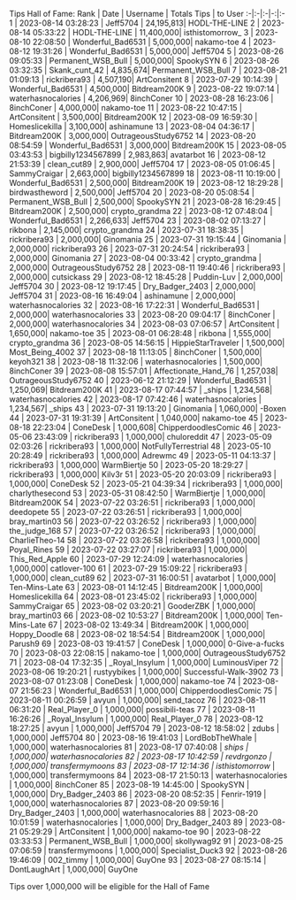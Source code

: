 Tips Hall of Fame:
Rank | Date | Username | Totals Tips | to User
:-|:-|:-|-:|:-
1 | 2023-08-14 03:28:23 | Jeff5704 | 24,195,813| HODL-THE-LINE
2 | 2023-08-14 05:33:22 | HODL-THE-LINE | 11,400,000| isthistomorrow_
3 | 2023-08-10 22:08:50 | Wonderful_Bad6531 | 5,000,000| nakamo-toe
4 | 2023-08-12 19:31:26 | Wonderful_Bad6531 | 5,000,000| Jeff5704
5 | 2023-08-26 09:05:33 | Permanent_WSB_Bull | 5,000,000| SpookySYN
6 | 2023-08-26 03:32:35 | Skank_cunt_42 | 4,835,674| Permanent_WSB_Bull
7 | 2023-08-21 01:09:13 | rickribera93 | 4,507,190| ArtConsitent
8 | 2023-07-29 10:14:39 | Wonderful_Bad6531 | 4,500,000| Bitdream200K
9 | 2023-08-22 19:07:14 | waterhasnocalories | 4,206,969| 8inchConer
10 | 2023-08-28 16:23:06 | 8inchConer | 4,000,000| nakamo-toe
11 | 2023-08-22 10:47:15 | ArtConsitent | 3,500,000| Bitdream200K
12 | 2023-08-09 16:59:30 | Homeslicekilla | 3,100,000| ashinamune
13 | 2023-08-04 04:36:17 | Bitdream200K | 3,000,000| OutrageousStudy6752
14 | 2023-08-20 08:54:59 | Wonderful_Bad6531 | 3,000,000| Bitdream200K
15 | 2023-08-05 03:43:53 | bigbilly1234567899 | 2,983,863| avatarbot
16 | 2023-08-12 21:53:39 | clean_cut89 | 2,900,000| Jeff5704
17 | 2023-08-05 01:06:45 | SammyCraigar | 2,663,000| bigbilly1234567899
18 | 2023-08-11 10:19:00 | Wonderful_Bad6531 | 2,500,000| Bitdream200K
19 | 2023-08-12 18:29:28 | birdwastheword | 2,500,000| Jeff5704
20 | 2023-08-20 05:08:54 | Permanent_WSB_Bull | 2,500,000| SpookySYN
21 | 2023-08-28 16:29:45 | Bitdream200K | 2,500,000| crypto_grandma
22 | 2023-08-12 07:48:04 | Wonderful_Bad6531 | 2,266,633| Jeff5704
23 | 2023-08-02 07:13:27 | rikbona | 2,145,000| crypto_grandma
24 | 2023-07-31 18:38:35 | rickribera93 | 2,000,000| Ginomania
25 | 2023-07-31 19:15:44 | Ginomania | 2,000,000| rickribera93
26 | 2023-07-31 20:24:54 | rickribera93 | 2,000,000| Ginomania
27 | 2023-08-04 00:33:42 | crypto_grandma | 2,000,000| OutrageousStudy6752
28 | 2023-08-11 19:40:46 | rickribera93 | 2,000,000| cutsickass
29 | 2023-08-12 18:45:28 | Puddin-Luv | 2,000,000| Jeff5704
30 | 2023-08-12 19:17:45 | Dry_Badger_2403 | 2,000,000| Jeff5704
31 | 2023-08-16 16:49:04 | ashinamune | 2,000,000| waterhasnocalories
32 | 2023-08-16 17:22:31 | Wonderful_Bad6531 | 2,000,000| waterhasnocalories
33 | 2023-08-20 09:04:17 | 8inchConer | 2,000,000| waterhasnocalories
34 | 2023-08-03 07:06:57 | ArtConsitent | 1,650,000| nakamo-toe
35 | 2023-08-01 06:28:48 | rikbona | 1,555,000| crypto_grandma
36 | 2023-08-05 14:56:15 | HippieStarTraveler | 1,500,000| Most_Being_4002
37 | 2023-08-18 11:13:05 | 8inchConer | 1,500,000| keyoh321
38 | 2023-08-18 11:32:06 | waterhasnocalories | 1,500,000| 8inchConer
39 | 2023-08-08 15:57:01 | Affectionate_Hand_76 | 1,257,038| OutrageousStudy6752
40 | 2023-06-12 21:12:29 | Wonderful_Bad6531 | 1,250,069| Bitdream200K
41 | 2023-08-17 07:44:57 | _ships | 1,234,568| waterhasnocalories
42 | 2023-08-17 07:42:46 | waterhasnocalories | 1,234,567| _ships
43 | 2023-07-31 19:13:20 | Ginomania | 1,060,000| -Boxen
44 | 2023-07-31 19:31:39 | ArtConsitent | 1,040,000| nakamo-toe
45 | 2023-08-18 22:23:04 | ConeDesk | 1,000,608| ChipperdoodlesComic
46 | 2023-05-06 23:43:09 | rickribera93 | 1,000,000| chuloreddit
47 | 2023-05-09 02:03:26 | rickribera93 | 1,000,000| NotFullyTerrestrial
48 | 2023-05-10 20:28:49 | rickribera93 | 1,000,000| Adrewmc
49 | 2023-05-11 04:13:37 | rickribera93 | 1,000,000| WarmBiertje
50 | 2023-05-20 18:29:27 | rickribera93 | 1,000,000| Kilv3r
51 | 2023-05-20 20:03:09 | rickribera93 | 1,000,000| ConeDesk
52 | 2023-05-21 04:39:34 | rickribera93 | 1,000,000| charlythesecond
53 | 2023-05-31 08:42:50 | WarmBiertje | 1,000,000| Bitdream200K
54 | 2023-07-22 03:26:51 | rickribera93 | 1,000,000| deedopete
55 | 2023-07-22 03:26:51 | rickribera93 | 1,000,000| bray_martin03
56 | 2023-07-22 03:26:52 | rickribera93 | 1,000,000| the_judge_168
57 | 2023-07-22 03:26:52 | rickribera93 | 1,000,000| CharlieTheo-14
58 | 2023-07-22 03:26:58 | rickribera93 | 1,000,000| Poyal_Rines
59 | 2023-07-22 03:27:07 | rickribera93 | 1,000,000| This_Red_Apple
60 | 2023-07-29 12:24:09 | waterhasnocalories | 1,000,000| catlover-100
61 | 2023-07-29 15:09:22 | rickribera93 | 1,000,000| clean_cut89
62 | 2023-07-31 16:00:51 | avatarbot | 1,000,000| Ten-Mins-Late
63 | 2023-08-01 14:12:45 | Bitdream200K | 1,000,000| Homeslicekilla
64 | 2023-08-01 23:45:02 | rickribera93 | 1,000,000| SammyCraigar
65 | 2023-08-02 03:20:21 | GooderZBK | 1,000,000| bray_martin03
66 | 2023-08-02 10:53:27 | Bitdream200K | 1,000,000| Ten-Mins-Late
67 | 2023-08-02 13:49:34 | Bitdream200K | 1,000,000| Hoppy_Doodle
68 | 2023-08-02 18:54:54 | Bitdream200K | 1,000,000| Parush9
69 | 2023-08-03 19:41:57 | ConeDesk | 1,000,000| 0-Give-a-fucks
70 | 2023-08-03 22:08:15 | nakamo-toe | 1,000,000| OutrageousStudy6752
71 | 2023-08-04 17:32:35 | _Royal_Insylum | 1,000,000| LuminousViper
72 | 2023-08-06 19:20:21 | rustyybikes | 1,000,000| Successful-Walk-3902
73 | 2023-08-07 01:23:08 | ConeDesk | 1,000,000| nakamo-toe
74 | 2023-08-07 21:56:23 | Wonderful_Bad6531 | 1,000,000| ChipperdoodlesComic
75 | 2023-08-11 00:26:59 | avyun | 1,000,000| send_tacoz
76 | 2023-08-11 06:31:20 | Real_Player_0 | 1,000,000| possibili-teas
77 | 2023-08-11 16:26:26 | _Royal_Insylum | 1,000,000| Real_Player_0
78 | 2023-08-12 18:27:25 | avyun | 1,000,000| Jeff5704
79 | 2023-08-12 18:58:02 | zdubs | 1,000,000| Jeff5704
80 | 2023-08-16 19:41:03 | LordBobTheWhale | 1,000,000| waterhasnocalories
81 | 2023-08-17 07:40:08 | _ships | 1,000,000| waterhasnocalories
82 | 2023-08-17 10:42:59 | revdrgonzo | 1,000,000| transfermymoons
83 | 2023-08-17 12:14:36 | isthistomorrow_ | 1,000,000| transfermymoons
84 | 2023-08-17 21:50:13 | waterhasnocalories | 1,000,000| 8inchConer
85 | 2023-08-19 14:45:00 | SpookySYN | 1,000,000| Dry_Badger_2403
86 | 2023-08-20 08:52:35 | Fenrir-1919 | 1,000,000| waterhasnocalories
87 | 2023-08-20 09:59:16 | Dry_Badger_2403 | 1,000,000| waterhasnocalories
88 | 2023-08-20 10:01:59 | waterhasnocalories | 1,000,000| Dry_Badger_2403
89 | 2023-08-21 05:29:29 | ArtConsitent | 1,000,000| nakamo-toe
90 | 2023-08-22 03:33:53 | Permanent_WSB_Bull | 1,000,000| skollywag92
91 | 2023-08-25 07:06:59 | transfermymoons | 1,000,000| Specialist_Duck3
92 | 2023-08-26 19:46:09 | 002_timmy | 1,000,000| GuyOne
93 | 2023-08-27 08:15:14 | DontLaughArt | 1,000,000| GuyOne

Tips over 1,000,000 will be eligible for the Hall of Fame
